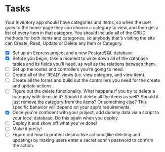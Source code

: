 # Tasks

Your Inventory app should have categories and items, so when the user goes to the home-page they can choose a category to view, and then get a list of every item in that category. You should include all of the CRUD methods for both items and categories, so anybody that's visiting the site can Create, Read, Update or Delete any Item or Category.

- [x] Set up an Express project and a new PostgreSQL database.
- [x] Before you begin, take a moment to write down all of the database tables and its fields you'll need, as well as the relations between them.
- [ ] Set up the routes and controllers you're going to need.
- [ ] Create all of the 'READ' views (i.e. view category, and view item).
- [ ] Create all the forms and build out the controllers you need for the create and update actions.
- [ ] Figure out the delete functionality. What happens if you try to delete a category with items in it? Should it delete all the items as well? Should it just remove the category from the items? Or something else? This specific behavior will depend on your app's requirements.
- [x] Once you're confident with your project, add dummy data via a script to your local database. Do this again when you deploy.
- [ ] Deploy it and show off what you've done!
- [ ] Make it pretty!
- [ ] Figure out how to protect destructive actions (like deleting and updating) by making users enter a secret admin password to confirm the action.
